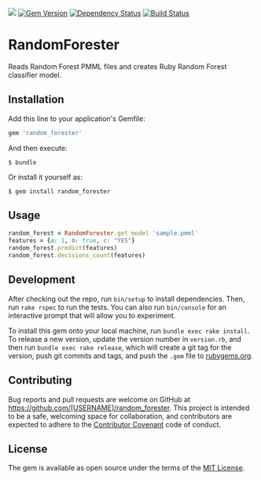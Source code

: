 <a href="https://codeclimate.com/github/asafschers/random_forester"><img src="https://codeclimate.com/github/asafschers/random_forester/badges/gpa.svg" /></a>
[![Gem Version](https://badge.fury.io/rb/random_forester.svg)](https://badge.fury.io/rb/random_forester)
[![Dependency Status](https://www.versioneye.com/user/projects/5870c8c42f149b00509e72a3/badge.svg?style=flat-square)](https://www.versioneye.com/user/projects/5870c8c42f149b00509e72a3)
[![Build Status](https://travis-ci.org/asafschers/random_forester.svg?branch=master)](https://travis-ci.org/asafschers/random_forester)

# RandomForester

Reads Random Forest PMML files and creates Ruby Random Forest classifier model.

## Installation

Add this line to your application's Gemfile:

```ruby
gem 'random_forester'
```

And then execute:

    $ bundle

Or install it yourself as:

    $ gem install random_forester

## Usage

```ruby
random_forest = RandomForester.get_model 'sample.pmml'
features = {a: 1, b: true, c: "YES"}
random_forest.predict(features)
random_forest.decisions_count(features)
```


## Development

After checking out the repo, run `bin/setup` to install dependencies. Then, run `rake rspec` to run the tests. You can also run `bin/console` for an interactive prompt that will allow you to experiment.

To install this gem onto your local machine, run `bundle exec rake install`. To release a new version, update the version number in `version.rb`, and then run `bundle exec rake release`, which will create a git tag for the version, push git commits and tags, and push the `.gem` file to [rubygems.org](https://rubygems.org).

## Contributing

Bug reports and pull requests are welcome on GitHub at https://github.com/[USERNAME]/random_forester. This project is intended to be a safe, welcoming space for collaboration, and contributors are expected to adhere to the [Contributor Covenant](contributor-covenant.org) code of conduct.


## License

The gem is available as open source under the terms of the [MIT License](http://opensource.org/licenses/MIT).

